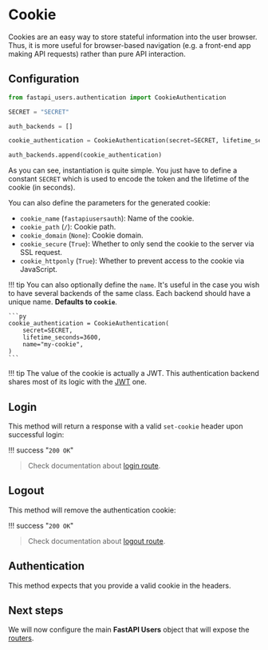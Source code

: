 # Cookie

Cookies are an easy way to store stateful information into the user browser. Thus, it is more useful for browser-based navigation (e.g. a front-end app making API requests) rather than pure API interaction.

## Configuration

```py
from fastapi_users.authentication import CookieAuthentication

SECRET = "SECRET"

auth_backends = []

cookie_authentication = CookieAuthentication(secret=SECRET, lifetime_seconds=3600)

auth_backends.append(cookie_authentication)
```

As you can see, instantiation is quite simple. You just have to define a constant `SECRET` which is used to encode the token and the lifetime of the cookie (in seconds).

You can also define the parameters for the generated cookie:

* `cookie_name` (`fastapiusersauth`): Name of the cookie.
* `cookie_path` (`/`): Cookie path.
* `cookie_domain` (`None`): Cookie domain.
* `cookie_secure` (`True`): Whether to only send the cookie to the server via SSL request.
* `cookie_httponly` (`True`): Whether to prevent access to the cookie via JavaScript.

!!! tip
    You can also optionally define the `name`. It's useful in the case you wish to have several backends of the same class. Each backend should have a unique name. **Defaults to `cookie`**.

    ```py
    cookie_authentication = CookieAuthentication(
        secret=SECRET,
        lifetime_seconds=3600,
        name="my-cookie",
    )
    ```

!!! tip
    The value of the cookie is actually a JWT. This authentication backend shares most of its logic with the [JWT](./jwt.md) one.

## Login

This method will return a response with a valid `set-cookie` header upon successful login:

!!! success "`200 OK`"

> Check documentation about [login route](../../usage/routes.md#post-loginname).

## Logout

This method will remove the authentication cookie:

!!! success "`200 OK`"

> Check documentation about [logout route](../../usage/routes.md#post-logoutname).

## Authentication

This method expects that you provide a valid cookie in the headers.

## Next steps

We will now configure the main **FastAPI Users** object that will expose the [routers](../routers/index.md).
